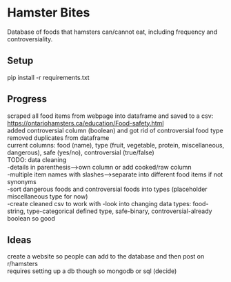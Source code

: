 # Hamster Bites
Database of foods that hamsters can/cannot eat, including frequency and controversiality.
## Setup
pip install -r requirements.txt
## Progress
scraped all food items from webpage into dataframe and saved to a csv: https://ontariohamsters.ca/education/Food-safety.html \
added controversial column (boolean) and got rid of controversial food type\
removed duplicates from dataframe\
current columns: food (name), type (fruit, vegetable, protein, miscellaneous, dangerous), safe (yes/no), controversial (true/false)\
    TODO: data cleaning\
        -details in parenthesis-->own column or add cooked/raw column\
        -multiple item names with slashes-->separate into different food items if not synonyms\
        -sort dangerous foods and controversial foods into types (placeholder miscellaneous type for now)\
        -create cleaned csv to work with
        -look into changing data types: food-string, type-categorical defined type, safe-binary, controversial-already boolean so good

## Ideas
create a website so people can add to the database and then post on r/hamsters\
requires setting up a db though so mongodb or sql (decide)